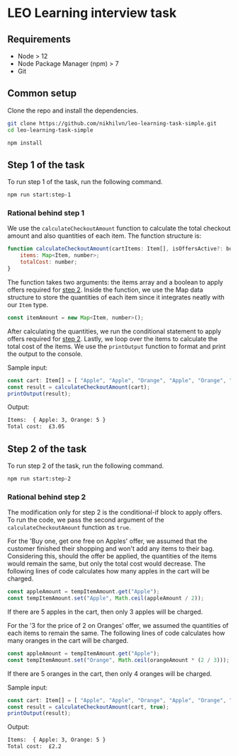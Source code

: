 # LEO Learning interview task

## Requirements

* Node > 12
* Node Package Manager (npm) > 7
* Git

## Common setup

Clone the repo and install the dependencies.

```bash
git clone https://github.com/nikhilvn/leo-learning-task-simple.git
cd leo-learning-task-simple
```

```bash
npm install
```

## Step 1 of the task

To run step 1 of the task, run the following command.

```bash
npm run start:step-1
```
### Rational behind step 1

We use the `calculateCheckoutAmount` function to calculate the total checkout amount and also quantities of each item. The function structure is:

```javascript
function calculateCheckoutAmount(cartItems: Item[], isOffersActive?: boolean): {
    items: Map<Item, number>;
    totalCost: number;
}
```
The function takes two arguments: the items array and a boolean to apply offers required for [step 2](#step-2). Inside the function, we use the Map data structure to store the quantities of each item since it integrates neatly with our `Item` type.

```javascript
const itemAmount = new Map<Item, number>();
```

After calculating the quantities, we run the conditional statement to apply offers required for [step 2](#step-2). Lastly, we loop over the items to calculate the total cost of the items.
We use the `printOutput` function to format and print the output to the console.

Sample input:
```javascript
const cart: Item[] = [ "Apple", "Apple", "Orange", "Apple", "Orange", "Orange", "Orange", "Orange"];
const result = calculateCheckoutAmount(cart);
printOutput(result);
```
Output:
```bash
Items:  { Apple: 3, Orange: 5 }
Total cost:  £3.05
```

## Step 2 of the task

To run step 2 of the task, run the following command.

```bash
npm run start:step-2
```

### Rational behind step 2

The modification only for step 2 is the conditional-if block to apply offers. To run the code, we pass the second argument of the `calculateCheckoutAmount` function as `true`.

For the 'Buy one, get one free on Apples' offer, we assumed that the customer finished their shopping and won't add any items to their bag. Considering this, should the offer be applied, the quantities of the items would remain the same, but only the total cost would decrease. 
The following lines of code calculates how many apples in the cart will be charged.

```javascript
const appleAmount = tempItemAmount.get("Apple");
const tempItemAmount.set("Apple", Math.ceil(appleAmount / 2));
```
If there are 5 apples in the cart, then only 3 apples will be charged.

For the '3 for the price of 2 on Oranges' offer, we assumed the quantities of each items to remain the same.
The following lines of code calculates how many oranges in the cart will be charged.

```javascript
const appleAmount = tempItemAmount.get("Apple");
const tempItemAmount.set("Orange", Math.ceil(orangeAmount * (2 / 3)));
```
If there are 5 oranges in the cart, then only 4 oranges will be charged.

Sample input:
```javascript
const cart: Item[] = [ "Apple", "Apple", "Orange", "Apple", "Orange", "Orange", "Orange", "Orange"];
const result = calculateCheckoutAmount(cart, true);
printOutput(result);
```
Output:
```bash
Items:  { Apple: 3, Orange: 5 }
Total cost:  £2.2
```
